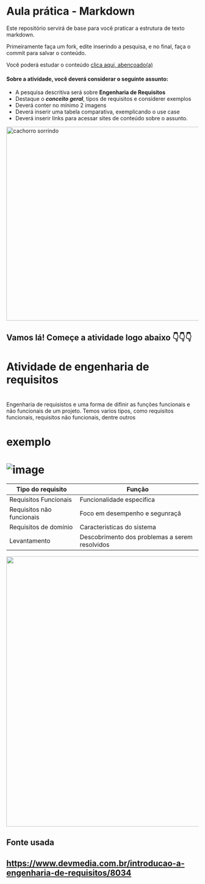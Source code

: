 # Aula prática - Markdown

Este repositório servirá de base para você praticar a estrutura de texto markdown. 

Primeiramente faça um fork, edite inserindo a pesquisa, e no final, faça o commit para salvar o conteúdo.

Você poderá estudar o conteúdo [clica aqui, abençoado(a)](https://docs.pipz.com/central-de-ajuda/learning-center/guia-basico-de-markdown#open)

#### Sobre a atividade, você deverá considerar o seguinte assunto:

- A pesquisa descritiva será sobre **Engenharia de Requisitos**
- Destaque o **_conceito geral_**, tipos de requisitos e considerer exemplos
- Deverá conter no mínimo 2 imagens
- Deverá inserir uma tabela comparativa, exemplicando o use case
- Deverá inserir links para acessar sites de conteúdo sobre o assunto.

<img src="https://www.patasdacasa.com.br/sites/default/files/styles/webp/public/noticias/2022/02/E-possivel-ver-um-cachorro-sorrindo-descubra-e-saiba-como-identificar.jpg.webp?itok=UYmPTLUx" alt="cachorro sorrindo" width="508px">


## Vamos lá! Começe a atividade logo abaixo 👇👇👇

# Atividade de engenharia de requisitos <h1>
Engenharia de requisistos e uma forma de difinir as funções funcionais e não funcionais de um projeto. Temos varios tipos, como requisitos funcionais, requisitos não funcionais, dentre outros
# exemplo <h1>![image](https://github.com/Mg222324/aulaMarkdown/assets/164897264/3e26b476-5230-4281-97c8-b3dd31b4a94e)

Tipo do requisito   | Função
--------- | ------
Requisitos Funcionais | Funcionalidade especifica
Requisitos não funcionais| Foco em desempenho e segunraçã
Requisitos de domínio | Caracteristicas do sistema
Levantamento | Descobrimento dos problemas a serem resolvidos

<img src="https://blog-static.infra.grancursosonline.com.br/wp-content/uploads/2020/03/10121622/inni.png" width="708px">

## Fonte usada <h2> https://www.devmedia.com.br/introducao-a-engenharia-de-requisitos/8034
